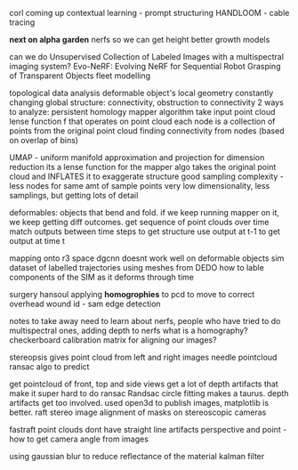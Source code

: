 corl coming up
contextual learning - prompt structuring
HANDLOOM - cable tracing

**next on alpha garden**
	nerfs so we can get height
	better growth models
	
can we do Unsupervised Collection of Labeled Images with a multispectral imaging system? 
Evo-NeRF: Evolving NeRF for Sequential Robot Grasping of Transparent Objects
fleet modelling

topological data analysis
	deformable object's local geometry constantly changing
	global structure: connectivity, obstruction to connectivity
2 ways to analyze:
persistent homology
mapper algorithm
	take input point cloud
	lense function f that operates on point cloud
	each node is a collection of points from the original point cloud
	finding connectivity from nodes (based on overlap of bins)

UMAP - uniform manifold approximation and projection for dimension reduction
	its a lense function for the mapper algo
	takes the original point cloud and INFLATES it to exaggerate structure
	good sampling complexity - less nodes for same amt of sample points 
	very low dimensionality, less samplings, but getting lots of detail



deformables: 
	objects that bend and fold. if we keep running mapper on it, we keep getting diff outcomes.
	get sequence of point clouds over time
	match outputs between time steps to get structure
	use output at t-1 to get output at time t

mapping onto r3 space
dgcnn doesnt work well on deformable objects
sim dataset of labelled trajectories using meshes from DEDO
	how to lable components of the SIM as it deforms through time


surgery
hansoul 
applying **homogrophies** to pcd to move to correct overhead 
wound id - sam edge detection



notes to take away
need to learn about nerfs, people who have tried to do multispectral ones, adding depth to nerfs
what is a homography?
checkerboard calibration matrix for aligning our images?





stereopsis gives point cloud from left and right images
needle pointcloud
ransac algo to predict 

get pointcloud of front, top and side views
get a lot of depth artifacts that make it super hard to do ransac
	Randsac circle fitting makes a taurus. depth artifacts get too involved. 
	used open3d to publish images, matplotlib is better. 
raft stereo 
image alignment of masks on stereoscopic cameras

fastraft point clouds dont have straight line artifacts
perspective and point - how to get camera angle from images



using gaussian blur to reduce reflectance of the material
kalman filter
